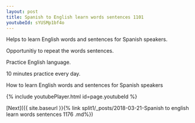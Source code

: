 ```yaml
---
layout: post
title: Spanish to English learn words sentences 1101 
youtubeId: sYUSMp1bf4o
---
```

 
 
Helps to learn English words and sentences for Spanish speakers.

Opportunitiy to repeat the words sentences. 

Practice English language. 
 
10 minutes practice every day. 
 
How to learn English words and sentences for Spanish speakers 
 
{% include youtubePlayer.html id=page.youtubeId %}
 
 
[Next]({{ site.baseurl }}{% link  split1/_posts/2018-03-21-Spanish to english learn words sentences 1176 .md%})
 
